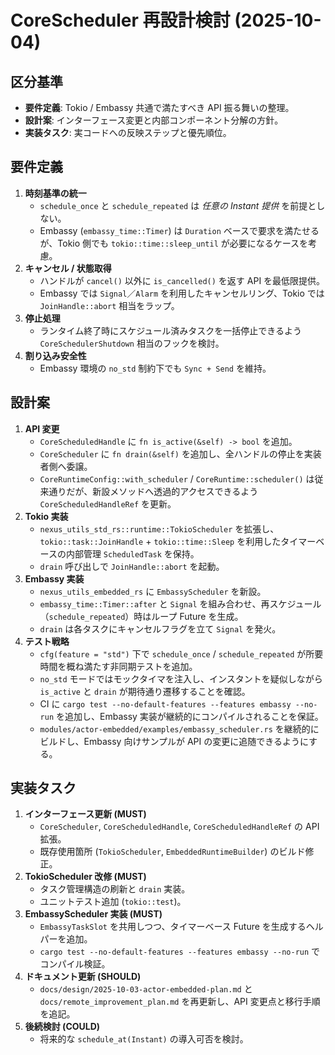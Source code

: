 # CoreScheduler 再設計検討 (2025-10-04)

## 区分基準
- **要件定義**: Tokio / Embassy 共通で満たすべき API 振る舞いの整理。
- **設計案**: インターフェース変更と内部コンポーネント分解の方針。
- **実装タスク**: 実コードへの反映ステップと優先順位。

## 要件定義
1. **時刻基準の統一**
   - `schedule_once` と `schedule_repeated` は *任意の Instant 提供* を前提としない。
   - Embassy (`embassy_time::Timer`) は `Duration` ベースで要求を満たせるが、Tokio 側でも `tokio::time::sleep_until` が必要になるケースを考慮。
2. **キャンセル / 状態取得**
   - ハンドルが `cancel()` 以外に `is_cancelled()` を返す API を最低限提供。
   - Embassy では `Signal`／`Alarm` を利用したキャンセルリング、Tokio では `JoinHandle::abort` 相当をラップ。
3. **停止処理**
   - ランタイム終了時にスケジュール済みタスクを一括停止できるよう `CoreSchedulerShutdown` 相当のフックを検討。
4. **割り込み安全性**
   - Embassy 環境の `no_std` 制約下でも `Sync + Send` を維持。

## 設計案
1. **API 変更**
   - `CoreScheduledHandle` に `fn is_active(&self) -> bool` を追加。
   - `CoreScheduler` に `fn drain(&self)` を追加し、全ハンドルの停止を実装者側へ委譲。
   - `CoreRuntimeConfig::with_scheduler` / `CoreRuntime::scheduler()` は従来通りだが、新設メソッドへ透過的アクセスできるよう `CoreScheduledHandleRef` を更新。
2. **Tokio 実装**
   - `nexus_utils_std_rs::runtime::TokioScheduler` を拡張し、`tokio::task::JoinHandle` + `tokio::time::Sleep` を利用したタイマーベースの内部管理 `ScheduledTask` を保持。
   - `drain` 呼び出しで `JoinHandle::abort` を起動。
3. **Embassy 実装**
   - `nexus_utils_embedded_rs` に `EmbassyScheduler` を新設。
   - `embassy_time::Timer::after` と `Signal` を組み合わせ、再スケジュール（`schedule_repeated`）時はループ Future を生成。
   - `drain` は各タスクにキャンセルフラグを立て `Signal` を発火。
4. **テスト戦略**
   - `cfg(feature = "std")` 下で `schedule_once` / `schedule_repeated` が所要時間を概ね満たす非同期テストを追加。
   - `no_std` モードではモックタイマを注入し、インスタントを疑似しながら `is_active` と `drain` が期待通り遷移することを確認。
   - CI に `cargo test --no-default-features --features embassy --no-run` を追加し、Embassy 実装が継続的にコンパイルされることを保証。
   - `modules/actor-embedded/examples/embassy_scheduler.rs` を継続的にビルドし、Embassy 向けサンプルが API の変更に追随できるようにする。

## 実装タスク
1. **インターフェース更新 (MUST)**
   - `CoreScheduler`, `CoreScheduledHandle`, `CoreScheduledHandleRef` の API 拡張。
   - 既存使用箇所 (`TokioScheduler`, `EmbeddedRuntimeBuilder`) のビルド修正。
2. **TokioScheduler 改修 (MUST)**
   - タスク管理構造の刷新と `drain` 実装。
   - ユニットテスト追加 (`tokio::test`)。
3. **EmbassyScheduler 実装 (MUST)**
   - `EmbassyTaskSlot` を共用しつつ、タイマーベース Future を生成するヘルパーを追加。
   - `cargo test --no-default-features --features embassy --no-run` でコンパイル検証。
4. **ドキュメント更新 (SHOULD)**
   - `docs/design/2025-10-03-actor-embedded-plan.md` と `docs/remote_improvement_plan.md` を再更新し、API 変更点と移行手順を追記。
5. **後続検討 (COULD)**
   - 将来的な `schedule_at(Instant)` の導入可否を検討。

